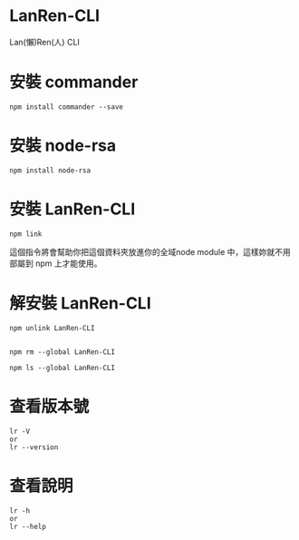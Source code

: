 # LanRen-CLI
Lan(懶)Ren(人) CLI

# 安裝 commander
```
npm install commander --save
```

# 安裝 node-rsa
```
npm install node-rsa
```

# 安裝 LanRen-CLI
```
npm link
```
這個指令將會幫助你把這個資料夾放進你的全域node module 中，這樣妳就不用部屬到 npm 上才能使用。

# 解安裝 LanRen-CLI
```
npm unlink LanRen-CLI


npm rm --global LanRen-CLI

npm ls --global LanRen-CLI
```

# 查看版本號
```
lr -V
or
lr --version
```

# 查看說明
```
lr -h
or
lr --help
```